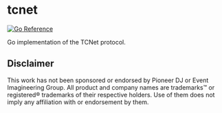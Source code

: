 # tcnet
[![Go Reference](https://pkg.go.dev/badge/essaim.dev/tcnet.svg)](https://pkg.go.dev/essaim.dev/tcnet)

Go implementation of the TCNet protocol.

## Disclaimer
This work has not been sponsored or endorsed by Pioneer DJ or Event Imagineering Group. All product and company names are trademarks™ or registered® trademarks of their respective holders. Use of them does not imply any affiliation with or endorsement by them.